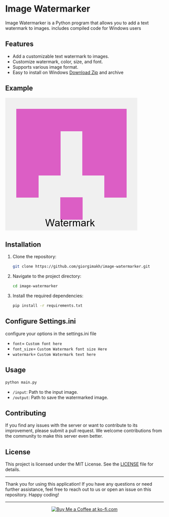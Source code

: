 # Image Watermarker

Image Watermarker is a Python program that allows you to add a text watermark to images. includes compiled code for Windows users

## Features

- Add a customizable text watermark to images.
- Customize watermark, color, size, and font.
- Supports various image format.
- Easy to install on Windows [Download Zip](https://github.com/GiorgiMakh/image-watermarker/raw/main/exe.zip) and archive

## Example

![Example](https://github.com/GiorgiMakh/image-watermarker/blob/main/output/Example.png)

## Installation

1. Clone the repository:

    ```bash
    git clone https://github.com/giorgimakh/image-watermarker.git
    ```

2. Navigate to the project directory:

    ```bash
    cd image-watermarker
    ```

3. Install the required dependencies:

    ```bash
    pip install -r requirements.txt
    ```

## Configure Settings.ini
configure your options in the settings.ini file 

- `font`= `Custom font here`
- `font_size`= `Custom Watermark font size Here`
- `watermark`= `Custom Watermark text here`

## Usage

```bash
python main.py
```

- `/input`: Path to the input image.
- `/output`: Path to save the watermarked image.

## Contributing

If you find any issues with the server or want to contribute to its improvement, please submit a pull request. We welcome contributions from the community to make this server even better.

## License

This project is licensed under the MIT License. See the [LICENSE](LICENSE) file for details.

---

Thank you for using this application! If you have any questions or need further assistance, feel free to reach out to us or open an issue on this repository. Happy coding!

----

 <p align="center"><a href='https://ko-fi.com/giorgimakh' target='_blank'><img height='42' style='border:0px;height:42px;' src='https://cdn.ko-fi.com/cdn/kofi3.png?v=3' border='0' alt='Buy Me a Coffee at ko-fi.com' /></a></p>
